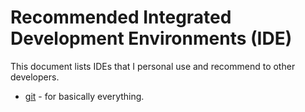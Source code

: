 # Recommended Integrated Development Environments (IDE)

This document lists IDEs  that I personal use and recommend to other developers.

- [git](https://git-scm.com/) - for basically everything.
